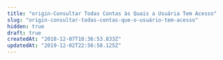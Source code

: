 ```yaml
---
title: "origin-Consultar Todas Contas às Quais a Usuária Tem Acesso"
slug: "origin-consultar-todas-contas-que-o-usuário-tem-acesso"
hidden: true
draft: true
createdAt: "2018-12-07T18:36:53.833Z"
updatedAt: "2019-12-02T22:56:58.125Z"
---
```

